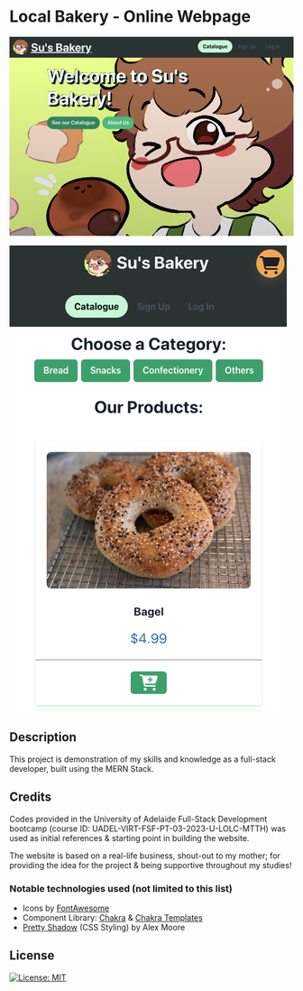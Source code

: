 # Local Bakery - Online Webpage

![Screenshot of the landing page](client/public/screenshots/landing.png)

![Screenshot of the mobile layout](client/public/screenshots/mobile.png)

## Description

This project is demonstration of my skills and knowledge as a full-stack developer, built using the MERN Stack.


## Credits

Codes provided in the University of Adelaide Full-Stack Development bootcamp (course ID: UADEL-VIRT-FSF-PT-03-2023-U-LOLC-MTTH) was used as initial references & starting point in building the website.

The website is based on a real-life business, shout-out to my mother; for providing the idea for the project & being supportive throughout my studies!

### Notable technologies used (not limited to this list)

* Icons by [FontAwesome](https://fontawesome.com/)
* Component Library: [Chakra](https://chakra-ui.com/) & [Chakra Templates](https://chakra-templates.dev/)
* [Pretty Shadow](https://freefrontend.com/css-text-shadow-effects/) (CSS Styling) by Alex Moore

## License

[![License: MIT](https://img.shields.io/badge/License-MIT-yellow.svg)](https://opensource.org/licenses/MIT)
